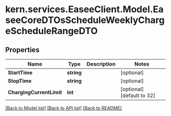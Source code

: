 # kern.services.EaseeClient.Model.EaseeCoreDTOsScheduleWeeklyChargeScheduleRangeDTO

## Properties

Name | Type | Description | Notes
------------ | ------------- | ------------- | -------------
**StartTime** | **string** |  | [optional] 
**StopTime** | **string** |  | [optional] 
**ChargingCurrentLimit** | **int** |  | [optional] [default to 32]

[[Back to Model list]](../README.md#documentation-for-models) [[Back to API list]](../README.md#documentation-for-api-endpoints) [[Back to README]](../README.md)

